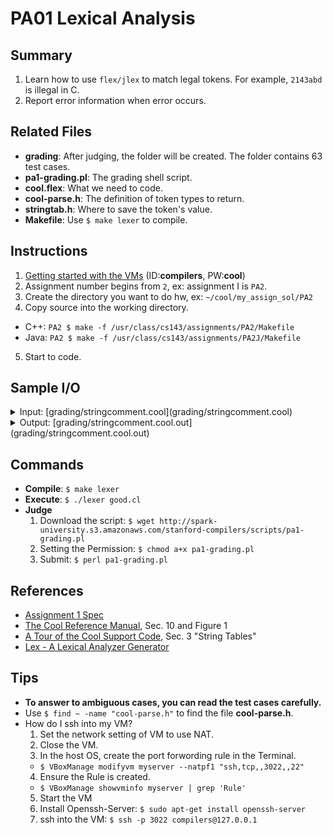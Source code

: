 # PA01 Lexical Analysis

## Summary

1. Learn how to use `flex/jlex` to match legal tokens. For example, `2143abd` is illegal in C.
2. Report error information when error occurs.

## Related Files

- **grading**: After judging, the folder will be created. The folder contains 63 test cases.
- **pa1-grading.pl**: The grading shell script.
- **cool.flex**: What we need to code.
- **cool-parse.h**: The definition of token types to return.
- **stringtab.h**: Where to save the token's value.
- **Makefile**: Use `$ make lexer` to compile.


## Instructions

1. [Getting started with the VMs](https://class.stanford.edu/courses/Engineering/Compilers/Fall2014/9f961242edfb45eba0969a5a7592916d/) (ID:**compilers**, PW:**cool**)
2. Assignment number begins from `2`, ex: assignment I is `PA2`.
3. Create the directory you want to do hw, ex: `~/cool/my_assign_sol/PA2`
4. Copy source into the working directory.
  - C++: `PA2 $ make -f /usr/class/cs143/assignments/PA2/Makefile`
  - Java: `PA2 $ make -f /usr/class/cs143/assignments/PA2J/Makefile`
5. Start to code.

## Sample I/O

<details>
<summary>Input: [grading/stringcomment.cool](grading/stringcomment.cool)</summary>

```
"This is a string--and it's still a string"
--This is a comment, "not a string"
(* "not a string" *)
"(* not a comment *)"
```

</details>

<details>
<summary>Output: [grading/stringcomment.cool.out](grading/stringcomment.cool.out)</summary>

```
#name "stringcomment.cool"
#1 STR_CONST "This is a string--and it's still a string"
#4 STR_CONST "(* not a comment *)"
```

</details>

## Commands

- **Compile**: `$ make lexer`
- **Execute**: `$ ./lexer good.cl`
- **Judge**
  1. Download the script: `$ wget http://spark-university.s3.amazonaws.com/stanford-compilers/scripts/pa1-grading.pl`
  2. Setting the Permission: `$ chmod a+x pa1-grading.pl`
	3. Submit: `$ perl pa1-grading.pl`

## References

- [Assignment 1 Spec](https://s3-us-west-1.amazonaws.com/prod-edx/Compilers/ProgrammingAssignments/PA1.pdf)
- [The Cool Reference Manual](https://lagunita.stanford.edu/c4x/Engineering/Compilers/asset/cool_manual.pdf), Sec. 10 and Figure 1
- [A Tour of the Cool Support Code](https://lagunita.stanford.edu/c4x/Engineering/Compilers/asset/cool-tour.pdf), Sec. 3 "String Tables"
- [Lex - A Lexical Analyzer Generator](http://dinosaur.compilertools.net/lex/index.html)

## Tips

- **To answer to ambiguous cases, you can read the test cases carefully.**
- Use `$ find ~ -name "cool-parse.h"` to find the file **cool-parse.h**.
- How do I ssh into my VM?
  1. Set the network setting of VM to use NAT.
  2. Close the VM.
  3. In the host OS, create the port forwording rule in the Terminal.
    - `$ VBoxManage modifyvm myserver --natpf1 "ssh,tcp,,3022,,22"`
  4. Ensure the Rule is created.
    - `$ VBoxManage showvminfo myserver | grep 'Rule'`
  5. Start the VM
  6. Install Openssh-Server: `$ sudo apt-get install openssh-server`
  7. ssh into the VM: `$ ssh -p 3022 compilers@127.0.0.1`